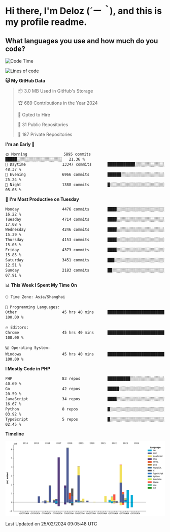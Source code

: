 # **Hi there, I'm Deloz (*´ー｀*), and this is my profile readme.**

## **What languages you use and how much do you code?**

<!--START_SECTION:waka-->
![Code Time](http://img.shields.io/badge/Code%20Time-3%2C361%20hrs%2057%20mins-blue)

![Lines of code](https://img.shields.io/badge/From%20Hello%20World%20I%27ve%20Written-35.1%20million%20lines%20of%20code-blue)

**🐱 My GitHub Data** 

> 📦 3.0 MB Used in GitHub's Storage 
 > 
> 🏆 689 Contributions in the Year 2024
 > 
> 💼 Opted to Hire
 > 
> 📜 31 Public Repositories 
 > 
> 🔑 187 Private Repositories 
 > 
**I'm an Early 🐤** 

```text
🌞 Morning                5895 commits        █████░░░░░░░░░░░░░░░░░░░░   21.36 % 
🌆 Daytime                13347 commits       ████████████░░░░░░░░░░░░░   48.37 % 
🌃 Evening                6966 commits        ██████░░░░░░░░░░░░░░░░░░░   25.24 % 
🌙 Night                  1388 commits        █░░░░░░░░░░░░░░░░░░░░░░░░   05.03 % 
```
📅 **I'm Most Productive on Tuesday** 

```text
Monday                   4476 commits        ████░░░░░░░░░░░░░░░░░░░░░   16.22 % 
Tuesday                  4714 commits        ████░░░░░░░░░░░░░░░░░░░░░   17.08 % 
Wednesday                4246 commits        ████░░░░░░░░░░░░░░░░░░░░░   15.39 % 
Thursday                 4153 commits        ████░░░░░░░░░░░░░░░░░░░░░   15.05 % 
Friday                   4373 commits        ████░░░░░░░░░░░░░░░░░░░░░   15.85 % 
Saturday                 3451 commits        ███░░░░░░░░░░░░░░░░░░░░░░   12.51 % 
Sunday                   2183 commits        ██░░░░░░░░░░░░░░░░░░░░░░░   07.91 % 
```


📊 **This Week I Spent My Time On** 

```text
🕑︎ Time Zone: Asia/Shanghai

💬 Programming Languages: 
Other                    45 hrs 40 mins      █████████████████████████   100.00 % 

🔥 Editors: 
Chrome                   45 hrs 40 mins      █████████████████████████   100.00 % 

💻 Operating System: 
Windows                  45 hrs 40 mins      █████████████████████████   100.00 % 
```

**I Mostly Code in PHP** 

```text
PHP                      83 repos            ██████████░░░░░░░░░░░░░░░   40.69 % 
Go                       42 repos            █████░░░░░░░░░░░░░░░░░░░░   20.59 % 
JavaScript               34 repos            ████░░░░░░░░░░░░░░░░░░░░░   16.67 % 
Python                   8 repos             █░░░░░░░░░░░░░░░░░░░░░░░░   03.92 % 
TypeScript               5 repos             █░░░░░░░░░░░░░░░░░░░░░░░░   02.45 % 
```



**Timeline**

![Lines of Code chart](https://raw.githubusercontent.com/deloz/deloz/main/assets/bar_graph.png)


 Last Updated on 25/02/2024 09:05:48 UTC
<!--END_SECTION:waka-->
